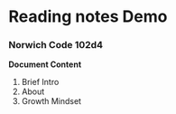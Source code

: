 # Reading notes Demo

### Norwich Code 102d4

**Document Content**

1. Brief Intro
2. About
3. Growth Mindset
